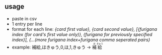 ## usage
- paste in csv
- 1 entry per line
- format for each line: *{card first value}, {card second value}, [{furigana index (for card's first value only)}, {furigana for previously specified index}], {...(more furigana index+furigana comma seperated pairs}*
- example: 補給,ほきゅう,0,ほ,1,きゅう → <ruby>補<rt>ほ</rt>給<rt>きゅう</rt></ruby>